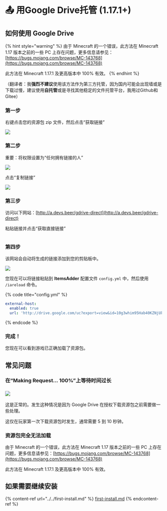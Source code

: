 # 📤 用Google Drive托管 (1.17.1+)

## 如何使用 Google Drive

{% hint style="warning" %}
由于 Minecraft 的一个错误，此方法在 Minecraft 1.17 版本之前的一些 PC 上存在问题，更多信息请参见：[https://bugs.mojang.com/browse/MC-143768](https://bugs.mojang.com/browse/MC-143768)

此方法在 Minecraft 1.17.1 及更高版本中 100% 有效。
{% endhint %}

（翻译者：我**强烈不建议**使用该方法作为第三方托管，因为国内可能会出现墙或是下载过慢，建议使用**自托管**或是寻找其他稳定的文件托管平台，我用过Github和Gitee）

### 第一步

右键点击您的资源包 zip 文件，然后点击“获取链接”

![](<../../.gitbook/assets/image\_(153) (1).png>)

### 第二步

重要：将权限设置为“任何拥有链接的人”

![](../../.gitbook/assets/image\_\(145\).png)

点击“复制链接”

![](../../.gitbook/assets/image\_\(149\).png)

### 第三步

访问以下网站：[http://a.devs.beer/gdrive-direct](http://a.devs.beer/gdrive-direct)

粘贴链接并点击“获取直接链接”

<img src="../../.gitbook/assets/image_(144).png" alt="" data-size="original">

### 第四步

该网站会自动将生成的链接添加到您的剪贴板中。

![](../../.gitbook/assets/image\_\(147\).png)

您现在可以将链接粘贴到 **ItemsAdder** 配置文件 `config.yml` 中，然后使用 `/iareload` 命令。

{% code title="config.yml" %}
```yaml
external-host:
  enabled: true
  url: 'http://drive.google.com/uc?export=view&id=10g3whim95Hab40KZNjUkwY9FUuqKMGh5'
```
{% endcode %}

### 完成！

您现在可以看到游戏已正确加载了资源包。

## 常见问题

### 在“Making Request... 100%”上等待时间过长

### ![](../../.gitbook/assets/image\_\(141\).png)

这是正常的。发生这种情况是因为 Google Drive 在授权下载资源包之前需要做一些处理。

这仅在玩家第一次下载资源包时发生，通常需要 5 到 10 秒钟。

### 资源包完全无法加载

由于 Minecraft 的一个错误，此方法在 Minecraft 1.17 版本之前的一些 PC 上存在问题，更多信息请参见：[https://bugs.mojang.com/browse/MC-143768](https://bugs.mojang.com/browse/MC-143768)

此方法在 Minecraft 1.17.1 及更高版本中 100% 有效。

## 如果需要继续安装

{% content-ref url="../../first-install.md" %}
[first-install.md](../../first-install.md)
{% endcontent-ref %}
